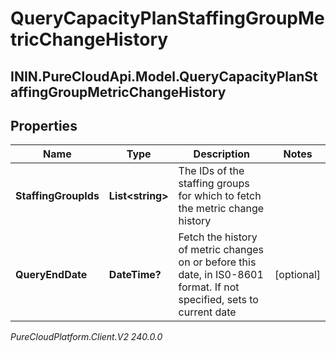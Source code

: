 # QueryCapacityPlanStaffingGroupMetricChangeHistory

## ININ.PureCloudApi.Model.QueryCapacityPlanStaffingGroupMetricChangeHistory

## Properties

|Name | Type | Description | Notes|
|------------ | ------------- | ------------- | -------------|
| **StaffingGroupIds** | **List&lt;string&gt;** | The IDs of the staffing groups for which to fetch the metric change history | |
| **QueryEndDate** | **DateTime?** | Fetch the history of metric changes on or before this date, in IS0-8601 format. If not specified, sets to current date | [optional] |



_PureCloudPlatform.Client.V2 240.0.0_
